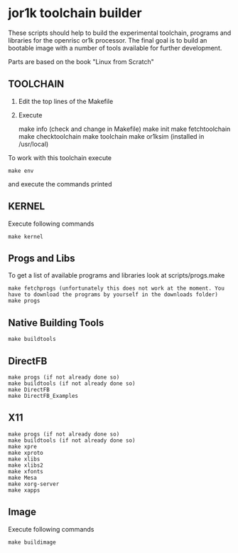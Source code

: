 jor1k toolchain builder
=======================

These scripts should help to build the experimental toolchain, programs and libraries for the openrisc or1k processor.
The final goal is to build an bootable image with a number of tools available for further development.

Parts are based on the book "Linux from Scratch"

TOOLCHAIN
---------

1. Edit the top lines of the Makefile
2. Execute

	make info (check and change in Makefile)
	make init
	make fetchtoolchain
	make checktoolchain
	make toolchain
	make or1ksim (installed in /usr/local)

To work with this toolchain execute
	
	make env

and execute the commands printed

KERNEL
------
Execute following commands
	
	make kernel

Progs and Libs
--------------

To get a list of available programs and libraries look at scripts/progs.make
	
	make fetchprogs (unfortunately this does not work at the moment. You have to download the programs by yourself in the downloads folder)
	make progs


Native Building Tools
---------------------

	make buildtools


DirectFB
--------

	make progs (if not already done so)
	make buildtools (if not already done so)
	make DirectFB 
	make DirectFB_Examples

X11
---

	make progs (if not already done so)
	make buildtools (if not already done so)
	make xpre
	make xproto
	make xlibs
	make xlibs2
	make xfonts
	make Mesa
	make xorg-server
	make xapps


Image
-----

Execute following commands

	make buildimage
	

